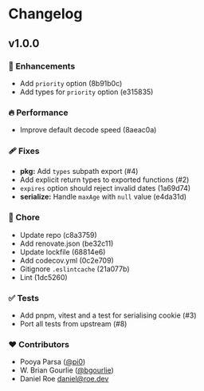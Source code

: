 # Changelog


## v1.0.0


### 🚀 Enhancements

  - Add `priority` option (8b91b0c)
  - Add types for `priority` option (e315835)

### 🔥 Performance

  - Improve default decode speed (8aeac0a)

### 🩹 Fixes

  - **pkg:** Add `types` subpath export (#4)
  - Add explicit return types to exported functions (#2)
  - `expires` option should reject invalid dates (1a69d74)
  - **serialize:** Handle `maxAge` with `null` value (e4da31d)

### 🏡 Chore

  - Update repo (c8a3759)
  - Add renovate.json (be32c11)
  - Update lockfile (68814e6)
  - Add codecov.yml (0c2e709)
  - Gitignore `.eslintcache` (21a077b)
  - Lint (1dc5260)

### ✅ Tests

  - Add pnpm, vitest and a test for serialising cookie (#3)
  - Port all tests from upstream (#8)

### ❤️  Contributors

- Pooya Parsa ([@pi0](http://github.com/pi0))
- W. Brian Gourlie ([@bgourlie](http://github.com/bgourlie))
- Daniel Roe <daniel@roe.dev>

